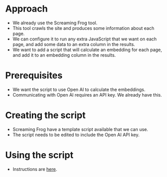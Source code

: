 # Approach
- We already use the Screaming Frog tool.
- This tool crawls the site and produces some information about each page.
- We can configure it to run any extra JavaScript that we want on each page, and add some data to an extra column in the results.
- We want to add a script that will calculate an embedding for each page, and add it to an embedding column in the results.

# Prerequisites
- We want the script to use Open AI to calculate the embeddings.
- Communicating with Open AI requires an API key. We already have this.

# Creating the script
- Screaming Frog have a template script available that we can use.
- The script needs to be edited to include the Open AI API key.

# Using the script
- Instructions are [here](https://ipullrank.com/vector-embeddings-is-all-you-need#:~:text=How%20to%20Vectorize%20a%20Site%20with%20Screaming%20Frog%20SEO%20Spider).